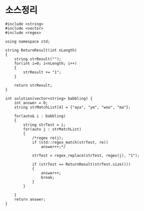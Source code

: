 # 소스정리

    #include <string>
    #include <vector>
    #include <regex>
    
    using namespace std;
    
    string ReturnResult(int nLength)
    {                                
        string strResult("");
        for(int i=0; i<nLength; i++)
        {
            strResult += "1";
        }
        
        return strResult;
    }
    
    int solution(vector<string> babbling) {
        int answer = 0;
        string strMatchList[4] = {"aya", "ye", "woo", "ma"};
        
        for(auto& i : babbling)
        {
            string strTest = i;
            for(auto j : strMatchList) 
            {
                /*regex re(j);
                if (std::regex_match(strTest, re))
                    answer++;*/
                
                strTest = regex_replace(strTest, regex(j), "1");
                
                if (strTest == ReturnResult(strTest.size())) 
                {
                    answer++;   
                    break;
                }
            }
            
        }
        return answer;
    }
